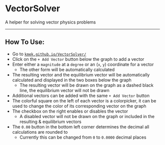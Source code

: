 # VectorSolver

A helper for solving vector physics problems

---

## How To Use:

* Go to [`kmek.github.io/VectorSolver/`](https://kmek.github.io/VectorSolver/)
* Click on the `+ Add Vector` button below the graph to add a vector
* Enter either a `magnitude` at a `degree` or an (`x`, `y`) coordinate for a vector
   * The other form will be automatically calculated
* The resulting vector and the equilibrium vector will be automatically calculated and displayed in the two boxes below the graph
   * The resulting vector will be drawn on the graph as a dashed black line, the equilibrium vector will not be drawn
* Additional vectors can be added with the same `+ Add Vector` button
* The colorful square on the left of each vector is a colorpicker, it can be used to change the color of its corresponding vector on the graph
* The checkbox on the right enables or disables the vector
   * A disabled vector will not be drawn on the graph or included in the resulting & equilibrium vectors
* The `0.00` button in the bottom left corner determines the decimal all calculations are rounded to
   * Currently this can be changed from `0` to `0.0000` decimal places
